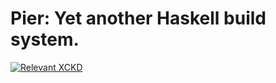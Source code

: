 # Pier: Yet another Haskell build system.

[![Relevant XCKD](https://imgs.xkcd.com/comics/standards.png)](https://xkcd.com/927/)
